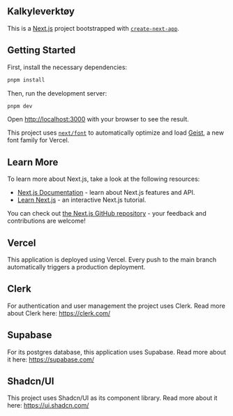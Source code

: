 ## Kalkyleverktøy

This is a [Next.js](https://nextjs.org) project bootstrapped with [`create-next-app`](https://nextjs.org/docs/app/api-reference/cli/create-next-app).

## Getting Started

First, install the necessary dependencies:

```bash
pnpm install
```

Then, run the development server:

```bash
pnpm dev
```

Open [http://localhost:3000](http://localhost:3000) with your browser to see the result.

This project uses [`next/font`](https://nextjs.org/docs/app/building-your-application/optimizing/fonts) to automatically optimize and load [Geist](https://vercel.com/font), a new font family for Vercel.

## Learn More

To learn more about Next.js, take a look at the following resources:

- [Next.js Documentation](https://nextjs.org/docs) - learn about Next.js features and API.
- [Learn Next.js](https://nextjs.org/learn) - an interactive Next.js tutorial.

You can check out [the Next.js GitHub repository](https://github.com/vercel/next.js) - your feedback and contributions are welcome!

## Vercel

This application is deployed using Vercel. Every push to the main branch automatically triggers a production deployment.

## Clerk

For authentication and user management the project uses Clerk. Read more about Clerk here: https://clerk.com/

## Supabase 

For its postgres database, this application uses Supabase. Read more about it here: https://supabase.com/

## Shadcn/UI

This project uses Shadcn/UI as its component library. Read more about it here: https://ui.shadcn.com/
